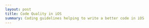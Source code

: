 ```yaml
---
layout: post
title: Code Quality in iOS
summary: Coding guidelines helping to write a better code in iOS
---
```

